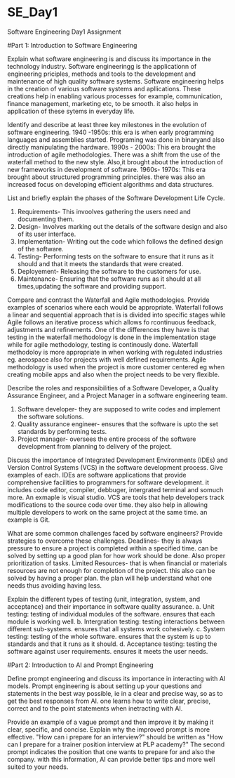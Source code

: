 # SE_Day1
Software Engineering Day1 Assignment

#Part 1: Introduction to Software Engineering

Explain what software engineering is and discuss its importance in the technology industry.
Software engineeringg is the applicationn of engineering priciples, methods and tools to the development and maintenance of high quality software systems.
Software engineering helps in the creation of various software systems and apllications. These creations help in enabling various processes for example, communication, finance management, marketing etc, to be smooth. it also helps in application of these sytems in everyday life.


Identify and describe at least three key milestones in the evolution of software engineering.
1940 -1950s: this era is when early programming languages and assemblies started. Programing was done in binaryand also directly manipulating the hardware.
1990s - 2000s: This era brought the introduction of agile methodologies. There was a shift from the use of the waterfall method to the new style. Also,it brought about the introduction of new frameworks in development of software.
1960s- 1970s: This era brought about structured programming principles. there was also an increased focus on developing efficient algorithms and data structures.


List and briefly explain the phases of the Software Development Life Cycle.
1. Requirements- This invoolves gathering the users need and documenting them.
2. Design- Involves marking out the details of the software design and also of its user interface.
3. Implementation- Writing out the code which follows the defined design of the software.
4. Testing- Performing tests on the software to ensure that it runs as it should and that it meets the standards that were created.
5. Deployement- Releasing the software to the customers for use.
6. Maintenance- Ensuring that the software runs as it should at all times,updating the software and providing support.


Compare and contrast the Waterfall and Agile methodologies. Provide examples of scenarios where each would be appropriate.
Waterfall follows a linear and sequential approach that is is divided into specific stages while Agile follows an iterative process which allows fo rcontinuous feedback, adjustments and refinements. One of the differences they have is that testing in the waterfall methodology is done in the implementation stage while for agile methodology, testing is continously done.
Waterfall methodoloy is more appropriate in when working with regulated industries eg. aerospace  also for projects with well defined requirements.
Agile methodology is used when the project is more customer centered eg when creating mobile apps and also when the project needs to be very flexible.


Describe the roles and responsibilities of a Software Developer, a Quality Assurance Engineer, and a Project Manager in a software engineering team.
1. Software developer- they are supposed to write codes and implement the software solutions.
2. Quality assurance engineer- ensures that the software is upto the set standards by performing tests.
3. Project manager- oversees the entire process of the software development from planning to delivery of the project.


Discuss the importance of Integrated Development Environments (IDEs) and Version Control Systems (VCS) in the software development process. Give examples of each.
IDEs are software applications that provide comprehensive facilities to programmers for software development. it includes code editor, compiler, debbuger, intergrated terminal and somuch more. An exmaple is visual studio.
VCS are tools that help developers track modifications to the source code over time. they also help in allowing multiple developers to work on the same project at the same time. an example is Git.


What are some common challenges faced by software engineers? Provide strategies to overcome these challenges.
Deadlines- they is always pressure to ensure a project is completed within a specified time. can be solved by setting up a good plan for how work should be done. Also proper prioritization of tasks.
Limited Resources- that is when financial or materials resources are not enough for completion of the project. this also can be solved by having a proper plan. the plan will help understand what one needs thus avoiding having less.


Explain the different types of testing (unit, integration, system, and acceptance) and their importance in software quality assurance.
a. Unit testing:  testing of individual modules of the software. ensures that each module is working well.
b. Intergration testing: testing interactions between different sub-systems. ensures that all systems work cohesively.
c. System testing: testing of the whole software. ensures that the system is up to standards and that it runs as it should.
d. Acceptance testing: testing the software against user requirements. ensures it meets the user needs.


#Part 2: Introduction to AI and Prompt Engineering


Define prompt engineering and discuss its importance in interacting with AI models.
Prompt engineering is about setting up your questions and statements in the best way possible, ie in a clear and precise way, so as to get the best responses from AI. one learns how to write clear, precise, correct and to the point statements when inetracting with AI.


Provide an example of a vague prompt and then improve it by making it clear, specific, and concise. Explain why the improved prompt is more effective.
"How can i prepare for an interview?" should be written as "How can I prepare for a trainer position interview at PLP academy?"
The second prompt indicates the position that one wants to prepare for and also the company. with this information, AI can provide better tips and more well suited to your needs.
